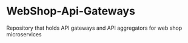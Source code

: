 # WebShop-Api-Gateways
Repository that holds API gateways and API aggregators for web shop microservices
